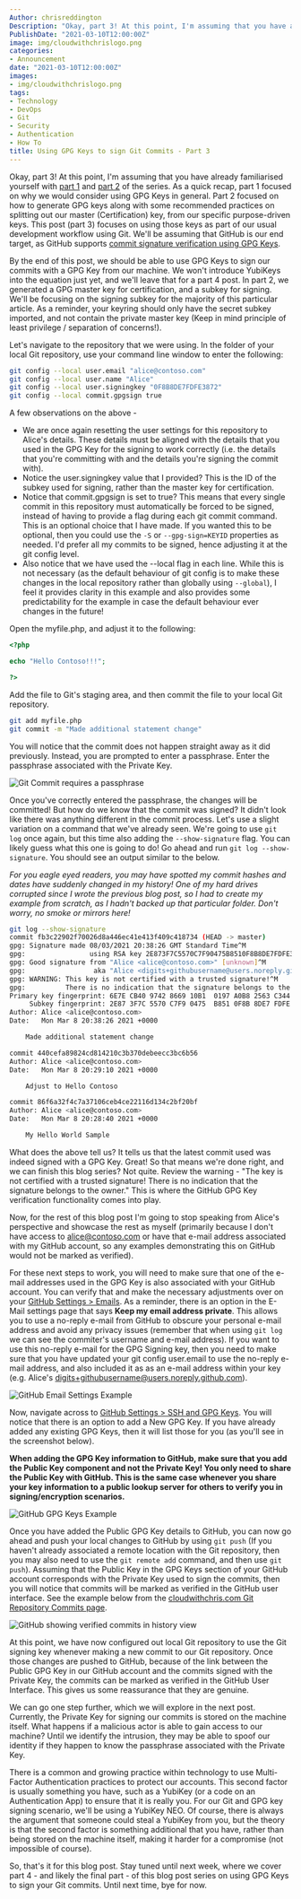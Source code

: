 ```yaml
---
Author: chrisreddington
Description: "Okay, part 3! At this point, I'm assuming that you have already familiarised yourself with [part 1](./blog/gpg-git-part-1) and [part 2](./blog/gpg-git-part-2) of the series. As a quick recap, part 1 focused on why we would consider using GPG Keys in general. Part 2 focused on how to generate GPG keys along with some recommended practices on splitting out our master (Certification) key, from our specific purpose-driven keys. This post (part 3) focuses on using those keys as part of our usual development workflow using Git. We'll be assuming that GitHub is our end target, as GitHub supports [commit signature verification using GPG Keys](https://docs.github.com/en/github/authenticating-to-github/managing-commit-signature-verification)."
PublishDate: "2021-03-10T12:00:00Z"
image: img/cloudwithchrislogo.png
categories:
- Announcement
date: "2021-03-10T12:00:00Z"
images:
- img/cloudwithchrislogo.png
tags:
- Technology
- DevOps
- Git
- Security
- Authentication
- How To
title: Using GPG Keys to sign Git Commits - Part 3
---
```

Okay, part 3! At this point, I'm assuming that you have already familiarised yourself with [part 1](/blog/gpg-git-part-1) and [part 2](/blog/gpg-git-part-2) of the series. As a quick recap, part 1 focused on why we would consider using GPG Keys in general. Part 2 focused on how to generate GPG keys along with some recommended practices on splitting out our master (Certification) key, from our specific purpose-driven keys. This post (part 3) focuses on using those keys as part of our usual development workflow using Git. We'll be assuming that GitHub is our end target, as GitHub supports [commit signature verification using GPG Keys](https://docs.github.com/en/github/authenticating-to-github/managing-commit-signature-verification).

By the end of this post, we should be able to use GPG Keys to sign our commits with a GPG Key from our machine. We won't introduce YubiKeys into the equation just yet, and we'll leave that for a part 4 post. In part 2, we generated a GPG master key for certification, and a subkey for signing. We'll be focusing on the signing subkey for the majority of this particular article. As a reminder, your keyring should only have the secret subkey imported, and not contain the private master key (Keep in mind principle of least privilege / separation of concerns!).

Let's navigate to the repository that we were using. In the folder of your local Git repository, use your command line window to enter the following:

```bash
git config --local user.email "alice@contoso.com"
git config --local user.name "Alice"
git config --local user.signingkey "0F8B8DE7FDFE3872"
git config --local commit.gpgsign true
```

A few observations on the above -
* We are once again resetting the user settings for this repository to Alice's details. These details must be aligned with the details that you used in the GPG Key for the signing to work correctly (i.e. the details that you're committing with and the details you're signing the commit with).
* Notice the user.signingkey value that I provided? This is the ID of the subkey used for signing, rather than the master key for certification.
* Notice that commit.gpgsign is set to true? This means that every single commit in this repository must automatically be forced to be signed, instead of having to provide a flag during each git commit command. This is an optional choice that I have made. If you wanted this to be optional, then you could use the ``-S`` or ``--gpg-sign=KEYID`` properties as needed. I'd prefer all my commits to be signed, hence adjusting it at the git config level.
* Also notice that we have used the --local flag in each line. While this is not necessary (as the default behaviour of git config is to make these changes in the local repository rather than globally using ``--global``), I feel it provides clarity in this example and also provides some predictability for the example in case the default behaviour ever changes in the future!

Open the myfile.php, and adjust it to the following:

```php
<?php

echo "Hello Contoso!!!";

?>
```

Add the file to Git's staging area, and then commit the file to your local Git repository.

```bash
git add myfile.php
git commit -m "Made additional statement change"
```

You will notice that the commit does not happen straight away as it did previously. Instead, you are prompted to enter a passphrase. Enter the passphrase associated with the Private Key.

![Git Commit requires a passphrase](/img/blog/gpg-git-part-3/commit-passphrase-prompt.jpg)

Once you've correctly entered the passphrase, the changes will be committed! But how do we know that the commit was signed? It didn't look like there was anything different in the commit process. Let's use a slight variation on a command that we've already seen. We're going to use ``git log`` once again, but this time also adding the ``--show-signature`` flag. You can likely guess what this one is going to do! Go ahead and run ``git log --show-signature``. You should see an output similar to the below.

*For you eagle eyed readers, you may have spotted my commit hashes and dates have suddenly changed in my history! One of my hard drives corrupted since I wrote the previous blog post, so I had to create my example from scratch, as I hadn't backed up that particular folder. Don't worry, no smoke or mirrors here!*

```bash
git log --show-signature
commit fb3c22902f70026d8a446ec41e413f409c418734 (HEAD -> master)
gpg: Signature made 08/03/2021 20:38:26 GMT Standard Time^M
gpg:                using RSA key 2E873F7C5570C7F90475B8510F8B8DE7FDFE3872^M
gpg: Good signature from "Alice <alice@contoso.com>" [unknown]^M
gpg:                 aka "Alice <digits+githubusername@users.noreply.github.com>" [unknown]^M
gpg: WARNING: This key is not certified with a trusted signature!^M
gpg:          There is no indication that the signature belongs to the owner.^M
Primary key fingerprint: 6E7E CB40 9742 8669 10B1  0197 A0B8 2563 C344 D4AA^M
     Subkey fingerprint: 2E87 3F7C 5570 C7F9 0475  B851 0F8B 8DE7 FDFE 3872^M
Author: Alice <alice@contoso.com>
Date:   Mon Mar 8 20:38:26 2021 +0000

    Made additional statement change

commit 440cefa89824cd814210c3b370debeecc3bc6b56
Author: Alice <alice@contoso.com>
Date:   Mon Mar 8 20:29:10 2021 +0000

    Adjust to Hello Contoso

commit 86f6a32f4c7a37106ceb4ce22116d134c2bf20bf
Author: Alice <alice@contoso.com>
Date:   Mon Mar 8 20:28:40 2021 +0000

    My Hello World Sample
```

What does the above tell us? It tells us that the latest commit used was indeed signed with a GPG Key. Great! So that means we're done right, and we can finish this blog series? Not quite. Review the warning - "The key is not certified with a trusted signature! There is no indication that the signature belongs to the owner." This is where the GitHub GPG Key verification functionality comes into play.

Now, for the rest of this blog post I'm going to stop speaking from Alice's perspective and showcase the rest as myself (primarily because I don't have access to alice@contoso.com or have that e-mail address associated with my GitHub account, so any examples demonstrating this on GitHub would not be marked as verified).

For these next steps to work, you will need to make sure that one of the e-mail addresses used in the GPG Key is also associated with your GitHub account. You can verify that and make the necessary adjustments over on your [GitHub Settings > Emails](https://github.com/settings/emails). As a reminder, there is an option in the E-Mail settings page that says **Keep my email address private**. This allows you to use a no-reply e-mail from GitHub to obscure your personal e-mail address and avoid any privacy issues (remember that when using ``git log`` we can see the commiter's username and e-mail address). If you want to use this no-reply e-mail for the GPG Signing key, then you need to make sure that you have updated your git config user.email to use the no-reply e-mail address, and also included it as as an e-mail address within your key (e.g. Alice's digits+githubusername@users.noreply.github.com).

![GitHub Email Settings Example](/img/blog/gpg-git-part-3/github-email.jpg)

Now, navigate across to [GitHub Settings > SSH and GPG Keys](https://github.com/settings/keys). You will notice that there is an option to add a New GPG Key. If you have already added any existing GPG Keys, then it will list those for you (as you'll see in the screenshot below).

**When adding the GPG Key information to GitHub, make sure that you add the Public Key component and not the Private Key! You only need to share the Public Key with GitHub. This is the same case whenever you share your key information to a public lookup server for others to verify you in signing/encryption scenarios.**

![GitHub GPG Keys Example](/img/blog/gpg-git-part-3/github-gpg.jpg)

Once you have added the Public GPG Key details to GitHub, you can now go ahead and push your local changes to GitHub by using ``git push`` (If you haven't already associated a remote location with the Git repository, then you may also need to use the ``git remote add`` command, and then use ``git push``). Assuming that the Public Key in the GPG Keys section of your GitHub account corresponds with the Private Key used to sign the commits, then you will notice that commits will be marked as verified in the GitHub user interface. See the example below from the [cloudwithchris.com Git Repository Commits page](https://github.com/chrisreddington/cloudwithchris.com/commits/master).

![GitHub showing verified commits in history view](/img/blog/gpg-git-part-3/github-commits-verified.jpg)

At this point, we have now configured out local Git repository to use the Git signing key whenever making a new commit to our Git repository. Once those changes are pushed to GitHub, because of the link between the Public GPG Key in our GitHub account and the commits signed with the Private Key, the commits can be marked as verified in the GitHub User Interface. This gives us some reassurance that they are genuine.

We can go one step further, which we will explore in the next post. Currently, the Private Key for signing our commits is stored on the machine itself. What happens if a malicious actor is able to gain access to our machine? Until we identify the intrusion, they may be able to spoof our identity if they happen to know the passphrase associated with the Private Key.

There is a common and growing practice within technology to use Multi-Factor Authentication practices to protect our accounts. This second factor is usually something you have, such as a YubiKey (or a code on an Authentication App) to ensure that it is really you. For our Git and GPG key signing scenario, we'll be using a YubiKey NEO. Of course, there is always the argument that someone could steal a YubiKey from you, but the theory is that the second factor is something additional that you have, rather than being stored on the machine itself, making it harder for a compromise (not impossible of course).

So, that's it for this blog post. Stay tuned until next week, where we cover part 4 - and likely the final part - of this blog post series on using GPG Keys to sign your Git commits. Until next time, bye for now.